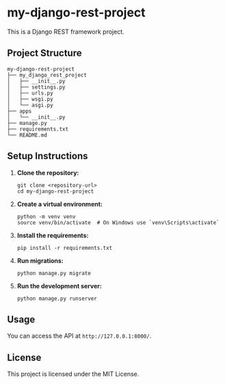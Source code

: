 # my-django-rest-project

This is a Django REST framework project.

## Project Structure

```
my-django-rest-project
├── my_django_rest_project
│   ├── __init__.py
│   ├── settings.py
│   ├── urls.py
│   ├── wsgi.py
│   └── asgi.py
├── apps
│   └── __init__.py
├── manage.py
├── requirements.txt
└── README.md
```

## Setup Instructions

1. **Clone the repository:**
   ```
   git clone <repository-url>
   cd my-django-rest-project
   ```

2. **Create a virtual environment:**
   ```
   python -m venv venv
   source venv/bin/activate  # On Windows use `venv\Scripts\activate`
   ```

3. **Install the requirements:**
   ```
   pip install -r requirements.txt
   ```

4. **Run migrations:**
   ```
   python manage.py migrate
   ```

5. **Run the development server:**
   ```
   python manage.py runserver
   ```

## Usage

You can access the API at `http://127.0.0.1:8000/`. 

## License

This project is licensed under the MIT License.